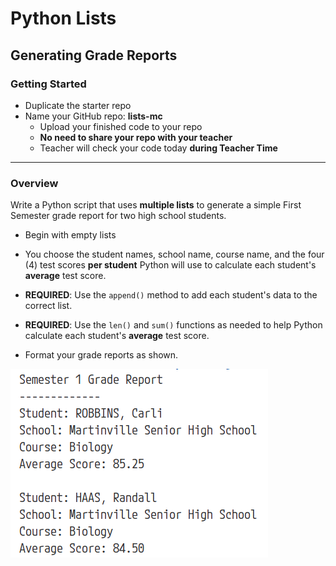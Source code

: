 # Python Lists
## Generating Grade Reports

### Getting Started
- Duplicate the starter repo
- Name your GitHub repo: **lists-mc**
    - Upload your finished code to your repo
    - **No need to share your repo with your teacher**
    - Teacher will check your code today **during Teacher Time**
---

### Overview

Write a Python script that uses **multiple lists** to generate a simple First Semester grade report for two high school students.

- Begin with empty lists

- You choose the student names, school name, course name, and the four (4) test scores **per student** Python will use to calculate each student's **average** test score.

- **REQUIRED**: Use the `append()` method to add each student's data to the correct list.

- **REQUIRED**: Use the `len()` and `sum()` functions as needed to help Python calculate each student's **average** test score.

- Format your grade reports as shown.

![Sample grade report](grade_report_output.png)



